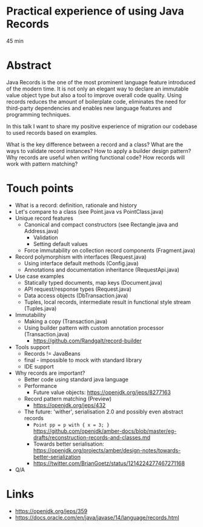 # Practical experience of using Java Records

45 min

# Abstract

Java Records is the one of the most prominent language feature introduced of the modern time.
It is not only an elegant way to declare an immutable value object type but also a tool to improve
overall code quality. Using records reduces the amount of boilerplate code, eliminates the
need for third-party dependencies and enables new language features and programming
techniques.

In this talk I want to share my positive experience of migration our codebase to used records
based on examples.

What is the key difference between a record and a class? What are the ways to validate record
instances? How to apply a builder design pattern? Why records are useful when writing functional
code? How records will work with pattern matching?

# Touch points

- What is a record: definition, rationale and history
- Let's compare to a class (see Point.java vs PointClass.java)
- Unique record features
    - Canonical and compact constructors (see Rectangle.java and Address.java)
        - Validation
        - Setting default values
    - Force immutability on collection record components (Fragment.java)
- Record polymorphism with interfaces (Request.java)
    - Using interface default methods (Config.java)
    - Annotations and documentation inheritance (RequestApi.java)
- Use case examples
    - Statically typed documents, map keys (Document.java)
    - API request/response types (Request.java)
    - Data access objects (DbTransaction.java)
    - Tuples, local records, intermediate result in functional style stream (Tuples.java)
- Immutability
    - Making a copy (Transaction.java)
    - Using builder pattern with custom annotation processor (Transaction.java)
        - https://github.com/Randgalt/record-builder
- Tools support
    - Records != JavaBeans
    - final - impossible to mock with standard library
    - IDE support
- Why records are important?
    - Better code using standard java language
    - Performance
        - Future value objects: https://openjdk.org/jeps/8277163
    - Record pattern matching (Preview)
        - https://openjdk.org/jeps/432
    - The future: 'wither', serialisation 2.0 and possibly even abstract records
        - `Point pp = p with { x = 3; }` https://github.com/openjdk/amber-docs/blob/master/eg-drafts/reconstruction-records-and-classes.md
        - Towards better
          serialisation: https://openjdk.org/projects/amber/design-notes/towards-better-serialization
        - https://twitter.com/BrianGoetz/status/1214224277467271168
- Q/A

# Links

- https://openjdk.org/jeps/359
- https://docs.oracle.com/en/java/javase/14/language/records.html